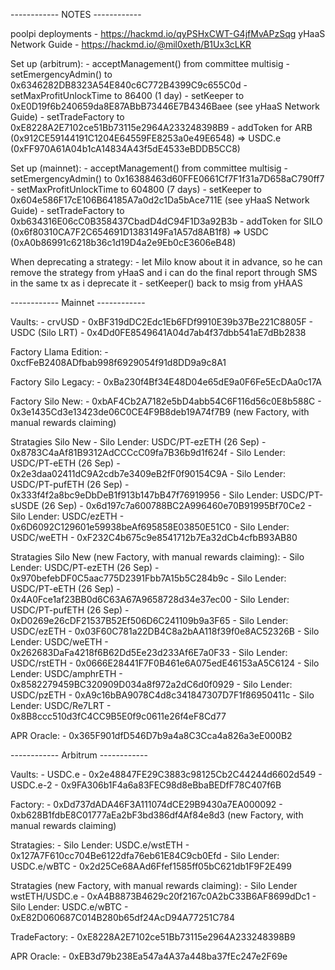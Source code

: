 ------------ NOTES ------------

poolpi deployments - https://hackmd.io/qyPSHxCWT-G4jfMvAPzSqg
yHaaS Network Guide - https://hackmd.io/@mil0xeth/B1Ux3cLKR

Set up (arbitrum):
    - acceptManagement() from committee multisig
    - setEmergencyAdmin() to 0x6346282DB8323A54E840c6C772B4399C9c655C0d
    - setMaxProfitUnlockTime to 86400 (1 day)
    - setKeeper to 0xE0D19f6b240659da8E87ABbB73446E7B4346Baee (see yHaaS Network Guide)
    - setTradeFactory to 0xE8228A2E7102ce51Bb73115e2964A233248398B9
    - addToken for ARB (0x912CE59144191C1204E64559FE8253a0e49E6548) => USDC.e (0xFF970A61A04b1cA14834A43f5dE4533eBDDB5CC8)

Set up (mainnet):
    - acceptManagement() from committee multisig
    - setEmergencyAdmin() to 0x16388463d60FFE0661Cf7F1f31a7D658aC790ff7
    - setMaxProfitUnlockTime to 604800 (7 days)
    - setKeeper to 0x604e586F17cE106B64185A7a0d2c1Da5bAce711E (see yHaaS Network Guide)
    - setTradeFactory to 0xb634316E06cC0B358437CbadD4dC94F1D3a92B3b
    - addToken for SILO (0x6f80310CA7F2C654691D1383149Fa1A57d8AB1f8) => USDC (0xA0b86991c6218b36c1d19D4a2e9Eb0cE3606eB48)

When deprecating a strategy:
    - let Milo know about it in advance, so he can remove the strategy from yHaaS and i can do the final report through SMS in the same tx as i deprecate it
    - setKeeper() back to msig from yHAAS


------------ Mainnet ------------

Vaults:
    - crvUSD - 0xBF319dDC2Edc1Eb6FDf9910E39b37Be221C8805F
    - USDC (Silo LRT) - 0x4Dd0FE8549641A04d7ab4f37dbb541aE7dBb2838

Factory Llama Edition:
    - 0xcfFeB2408ADfbab998f6929054f91d8DD9a9c8A1

Factory Silo Legacy:
    - 0xBa230f4Bf34E48D04e65dE9a0F6Fe5EcDAa0c17A

Factory Silo New:
    - 0xbAF4Cb2A7182e5bD4abb54C6F116d56c0E8b588C
    - 0x3e1435Cd3e13423de06C0CE4F9B8deb19A74f7B9 (new Factory, with manual rewards claiming)

Stratagies Silo New
    - Silo Lender: USDC/PT-ezETH (26 Sep) - 0x8783C4aAf81B9312AdCCCcC09fa7B36b9d1f624f
    - Silo Lender: USDC/PT-eETH (26 Sep) - 0x2e3daa02411dC9A2cdb7e3409eB2fF0f90154C9A
    - Silo Lender: USDC/PT-pufETH (26 Sep) - 0x333f4f2a8bc9eDbDeB1f913b147bB47f76919956
    - Silo Lender: USDC/PT-sUSDE (26 Sep) - 0x6d197c7a600788BC2A996460e70B91995Bf70Ce2
    - Silo Lender: USDC/ezETH - 0x6D6092C129601e59938beAf695858E03850E51C0
    - Silo Lender: USDC/weETH - 0xF232C4b675c9e8541712b7Ea32dCb4cfbB93AB80

Stratagies Silo New (new Factory, with manual rewards claiming):
    - Silo Lender: USDC/PT-ezETH (26 Sep) - 0x970befebDF0C5aac775D2391Fbb7A15b5C284b9c
    - Silo Lender: USDC/PT-eETH (26 Sep) - 0x4A0Fce1af23BB0d6C63A67A9658728d34e37ec00
    - Silo Lender: USDC/PT-pufETH (26 Sep) - 0xD0269e26cDF21537B52Ef506D6C241109b9a3F65
    - Silo Lender: USDC/ezETH - 0x03F60C781a22DB4C8a2bAA118f39f0e8AC52326B
    - Silo Lender: USDC/weETH - 0x262683DaFa4218f6B62Dd5Ee23d233Af6E7a0F33
    - Silo Lender: USDC/rstETH - 0x0666E28441F7F0B461e6A075edE46153aA5C6124
    - Silo Lender: USDC/amphrETH - 0x8582279459BC320909D034a8f972a2dC6d0f0929
    - Silo Lender: USDC/pzETH - 0xA9c16bBA9078C4d8c341847307D7F1f86950411c
    - Silo Lender: USDC/Re7LRT - 0x8B8ccc510d3fC4CC9B5E0f9c0611e26f4eF8Cd77

APR Oracle:
    - 0x365F901dfD546D7b9a4a8C3Cca4a826a3eE000B2

------------ Arbitrum ------------

Vaults:
    - USDC.e - 0x2e48847FE29C3883c98125Cb2C44244d6602d549
    - USDC.e-2 - 0x9FA306b1F4a6a83FEC98d8eBbaBEDfF78C407f6B

Factory:
    - 0xDd737dADA46F3A111074dCE29B9430a7EA000092
    - 0xb628B1fdbE8C01777aEa2bF3bd386df4Af84e8d3 (new Factory, with manual rewards claiming)

Stratagies:
    - Silo Lender: USDC.e/wstETH - 0x127A7F610cc704Be6122dfa76eb61E84C9cb0Efd
    - Silo Lender: USDC.e/wBTC - 0x2d25Ce68AAd6Ffef1585ff05bC621db1F9F2E499

Stratagies (new Factory, with manual rewards claiming):
    - Silo Lender wstETH/USDC.e - 0xA4B8873B4629c20f2167c0A2bC33B6AF8699dDc1
    - Silo Lender: USDC.e/wBTC - 0xE82D060687C014B280b65df24AcD94A77251C784

TradeFactory:
    - 0xE8228A2E7102ce51Bb73115e2964A233248398B9

APR Oracle:
    - 0xEB3d79b238Ea547a4A37a448ba37fEc247e2F69e
